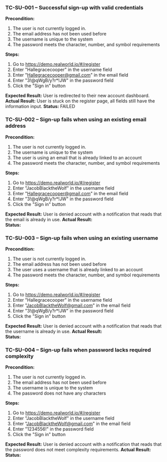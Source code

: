 ### TC-SU-001 – Successful sign-up with valid credentials

**Precondition:** 
1. The user is not currently logged in.
2. The email address has not been used before
3. The username is unique to the system
4. The password meets the character, number, and symbol requirements

**Steps:**
1. Go to https://demo.realworld.io/#/register
2. Enter "Hallegracecooper" in the username field
3. Enter "Hallegracecooper@gmail.com" in the email field
4. Enter "3!@qWgB/y?r*!JW" in the password field
5. Click the "Sign in" button

**Expected Result:** User is redirected to their new account dashboard.  
**Actual Result:**  User is stuck on the register page, all fields still have the information input.
**Status:**  FAILED



### TC-SU-002 – Sign-up fails when using an existing email address

**Precondition:** 
1. The user is not currently logged in.
2. The username is unique to the system
3. The user is using an email that is already linked to an account
4. The password meets the character, number, and symbol requirements

**Steps:**
1. Go to https://demo.realworld.io/#/register
2. Enter "JacobBlacktheWolf" in the username field
2. Enter "Hallegracecooper@gmail.com" in the email field
3. Enter "3!@qWgB/y?r*!JW" in the password field
4. Click the "Sign in" button

**Expected Result:** User is denied account with a notification that reads that the email is already in use. 
**Actual Result:**  
**Status:** 



### TC-SU-003 – Sign-up fails when using an existing username

**Precondition:** 
1. The user is not currently logged in.
2. The email address has not been used before
3. The user uses a username that is already linked to an account
4. The password meets the character, number, and symbol requirements

**Steps:**
1. Go to https://demo.realworld.io/#/register
2. Enter "Hallegracecooper" in the username field
2. Enter "JacobBlacktheWolf@gmail.com" in the email field
3. Enter "3!@qWgB/y?r*!JW" in the password field
4. Click the "Sign in" button

**Expected Result:** User is denied account with a notification that reads that the username is already in use. 
**Actual Result:**  
**Status:** 



### TC-SU-004 –  Sign-up fails when password lacks required complexity

**Precondition:** 
1. The user is not currently logged in.
2. The email address has not been used before
3. The username is unique to the system
4. The password does not have any characters

**Steps:**
1. Go to https://demo.realworld.io/#/register
2. Enter "JacobBlacktheWolf" in the username field
2. Enter "JacobBlacktheWolf@gmail.com" in the email field
3. Enter "1234556!" in the password field
4. Click the "Sign in" button

**Expected Result:** User is denied account with a notification that reads that the password does not meet complexity requirements.
**Actual Result:**  
**Status:** 